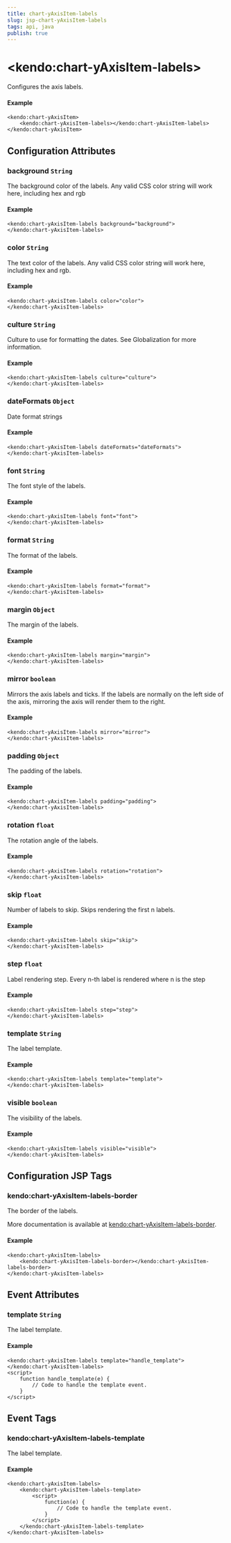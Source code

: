 ```yaml
---
title: chart-yAxisItem-labels
slug: jsp-chart-yAxisItem-labels
tags: api, java
publish: true
---
```


# \<kendo:chart-yAxisItem-labels\>

Configures the axis labels.

#### Example
    <kendo:chart-yAxisItem>
        <kendo:chart-yAxisItem-labels></kendo:chart-yAxisItem-labels>
    </kendo:chart-yAxisItem>

## Configuration Attributes

### background `String`

The background color of the labels. Any valid CSS color string will work here, including
hex and rgb

#### Example
    <kendo:chart-yAxisItem-labels background="background">
    </kendo:chart-yAxisItem-labels>

### color `String`

The text color of the labels. Any valid CSS color string will work here, including hex and rgb.

#### Example
    <kendo:chart-yAxisItem-labels color="color">
    </kendo:chart-yAxisItem-labels>

### culture `String`

Culture to use for formatting the dates. See Globalization for more information.

#### Example
    <kendo:chart-yAxisItem-labels culture="culture">
    </kendo:chart-yAxisItem-labels>

### dateFormats `Object`

Date format strings

#### Example
    <kendo:chart-yAxisItem-labels dateFormats="dateFormats">
    </kendo:chart-yAxisItem-labels>

### font `String`

The font style of the labels.

#### Example
    <kendo:chart-yAxisItem-labels font="font">
    </kendo:chart-yAxisItem-labels>

### format `String`

The format of the labels.

#### Example
    <kendo:chart-yAxisItem-labels format="format">
    </kendo:chart-yAxisItem-labels>

### margin `Object`

The margin of the labels.

#### Example
    <kendo:chart-yAxisItem-labels margin="margin">
    </kendo:chart-yAxisItem-labels>

### mirror `boolean`

Mirrors the axis labels and ticks.
If the labels are normally on the left side of the axis,
mirroring the axis will render them to the right.

#### Example
    <kendo:chart-yAxisItem-labels mirror="mirror">
    </kendo:chart-yAxisItem-labels>

### padding `Object`

The padding of the labels.

#### Example
    <kendo:chart-yAxisItem-labels padding="padding">
    </kendo:chart-yAxisItem-labels>

### rotation `float`

The rotation angle of the labels.

#### Example
    <kendo:chart-yAxisItem-labels rotation="rotation">
    </kendo:chart-yAxisItem-labels>

### skip `float`

Number of labels to skip.
Skips rendering the first n labels.

#### Example
    <kendo:chart-yAxisItem-labels skip="skip">
    </kendo:chart-yAxisItem-labels>

### step `float`

Label rendering step.
Every n-th label is rendered where n is the step

#### Example
    <kendo:chart-yAxisItem-labels step="step">
    </kendo:chart-yAxisItem-labels>

### template `String`

The label template.

#### Example
    <kendo:chart-yAxisItem-labels template="template">
    </kendo:chart-yAxisItem-labels>

### visible `boolean`

The visibility of the labels.

#### Example
    <kendo:chart-yAxisItem-labels visible="visible">
    </kendo:chart-yAxisItem-labels>


##  Configuration JSP Tags

### kendo:chart-yAxisItem-labels-border

The border of the labels.

More documentation is available at [kendo:chart-yAxisItem-labels-border](chart/yaxisitem-labels-border).

#### Example

    <kendo:chart-yAxisItem-labels>
        <kendo:chart-yAxisItem-labels-border></kendo:chart-yAxisItem-labels-border>
    </kendo:chart-yAxisItem-labels>


## Event Attributes

### template `String`

The label template.

#### Example
    <kendo:chart-yAxisItem-labels template="handle_template">
    </kendo:chart-yAxisItem-labels>
    <script>
        function handle_template(e) {
            // Code to handle the template event.
        }
    </script>

## Event Tags

### kendo:chart-yAxisItem-labels-template

The label template.

#### Example
    <kendo:chart-yAxisItem-labels>
        <kendo:chart-yAxisItem-labels-template>
            <script>
                function(e) {
                    // Code to handle the template event.
                }
            </script>
        </kendo:chart-yAxisItem-labels-template>
    </kendo:chart-yAxisItem-labels>

